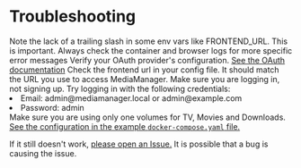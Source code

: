 # Troubleshooting

<note>
    Note the lack of a trailing slash in some env vars like FRONTEND_URL. This is important.
</note>

<tip>
    Always check the container and browser logs for more specific error messages
</tip>

<procedure title="I can't log in with OAuth/OIDC?" id="procedure-i-cannot-log-in-with-oauth">
    <step>Verify your OAuth provider's configuration. <a href="authentication-setup.md" anchor="openid-connect-settings-auth-openid-connect">See the OAuth documentation</a></step>
    <step>Check the frontend url in your config file. It should match the URL you use to access MediaManager.</step>
</procedure>

<procedure title="I cannot log in?" id="procedure-i-cannot-log-in">
   <step>Make sure you are logging in, not signing up.</step>
   <step>Try logging in with the following credentials: 
        <list>
          <li>Email: admin@mediamanager.local or admin@example.com</li>
          <li>Password: admin</li>
        </list>
   </step>
</procedure>

<procedure title="My hardlinks don't work?" id="procedure-my-hardlinks-dont-work">
   <step>Make sure you are using only one volumes for TV, Movies and Downloads. <a href="https://raw.githubusercontent.com/maxdorninger/MediaManager/refs/heads/master/docker-compose.yaml"> See the configuration in the example <code>docker-compose.yaml</code> file.</a></step>
</procedure>

<note>If it still doesn't work, <a href="https://github.com/maxdorninger/MediaManager/issues">please open an Issue.</a> It is possible that a bug is causing the issue.</note>